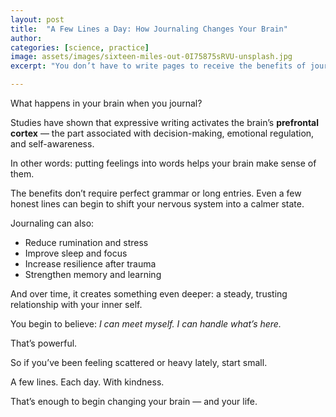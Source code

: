 ```yaml
---
layout: post
title:  "A Few Lines a Day: How Journaling Changes Your Brain"
author: 
categories: [science, practice]
image: assets/images/sixteen-miles-out-0I75875sRVU-unsplash.jpg
excerpt: "You don’t have to write pages to receive the benefits of journaling. Here’s how even a few simple lines each day can help you build presence, clarity, and self-trust."

---
```


What happens in your brain when you journal?

Studies have shown that expressive writing activates the brain’s **prefrontal cortex** — the part associated with decision-making, emotional regulation, and self-awareness.

In other words: putting feelings into words helps your brain make sense of them.

The benefits don’t require perfect grammar or long entries. Even a few honest lines can begin to shift your nervous system into a calmer state.

Journaling can also:

+ Reduce rumination and stress  
+ Improve sleep and focus  
+ Increase resilience after trauma  
+ Strengthen memory and learning  

And over time, it creates something even deeper: a steady, trusting relationship with your inner self.

You begin to believe: *I can meet myself. I can handle what’s here.*

That’s powerful.

So if you’ve been feeling scattered or heavy lately, start small.

A few lines. Each day. With kindness.

That’s enough to begin changing your brain — and your life.

